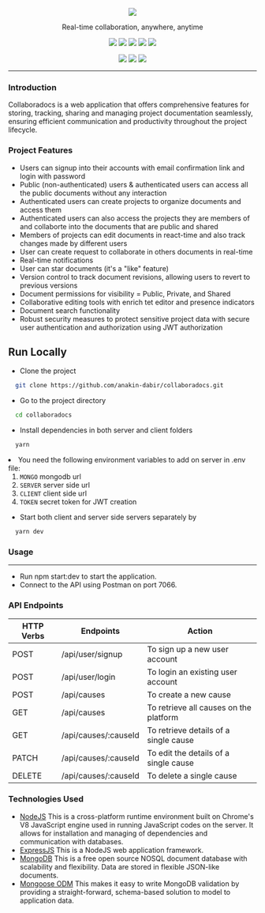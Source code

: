 <p align="center">
  <img src="https://anakin-dabir.github.io/public/collabs.png" />
</p>
<p align="center">Real-time collaboration, anywhere, anytime</p>
<p align="center">
<img src="https://img.shields.io/badge/react-v18.2-teal" />
<img src="https://img.shields.io/badge/redux-v5.0.1-purple" />
<img src="https://img.shields.io/badge/express-v4.18.2-blue" />
<img src="https://img.shields.io/badge/mongoose-v8.1.2-darkgreen" />
<img src="https://img.shields.io/badge/socket.io-v4.7.4-white" />
</p>
<p align="center">
<img src="https://img.shields.io/badge/@mui/material-v5.15.7-darkblue" />
<img src="https://img.shields.io/badge/@tiptap/react-v2.2.4-orange" />
<img src="https://img.shields.io/badge/tailwindcss-v3.4.1-cadetblue" />

</p>

<hr />

### Introduction

Collaboradocs is a web application that offers comprehensive features for storing, tracking, sharing and managing project documentation seamlessly, ensuring efficient communication and productivity throughout the project lifecycle.

### Project Features

- Users can signup into their accounts with email confirmation link and login with password
- Public (non-authenticated) users & authenticated users can access all the public documents without any interaction
- Authenticated users can create projects to organize documents and access them
- Authenticated users can also access the projects they are members of and collaborte into the documents that are public and shared
- Members of projects can edit documents in react-time and also track changes made by different users
- User can create request to collaborate in others documents in real-time
- Real-time notifications
- User can star documents (it's a "like" feature)
- Version control to track document revisions, allowing users to revert to previous versions
- Document permissions for visibility = Public, Private, and Shared
- Collaborative editing tools with enrich tet editor and presence indicators
- Document search functionality
- Robust security measures to protect sensitive project data with secure user authentication and authorization using JWT authorization

## Run Locally

- Clone the project

```bash
  git clone https://github.com/anakin-dabir/collaboradocs.git
```

- Go to the project directory

```bash
  cd collaboradocs
```

- Install dependencies in both server and client folders

```bash
  yarn
```

<li>You need the following environment variables to add on server in .env file:
<ol>
<li>
<code>MONGO</code> mongodb url</li>
<li>
<code>SERVER</code> server side url</li>
<li>
<code>CLIENT</code> client side url</li>
<li>
<code>TOKEN</code> secret token for JWT creation</li>
</ol>
</li>

- Start both client and server side servers separately by

```bash
  yarn dev
```

### Usage

---

- Run npm start:dev to start the application.
- Connect to the API using Postman on port 7066.

### API Endpoints

| HTTP Verbs | Endpoints            | Action                                 |
| ---------- | -------------------- | -------------------------------------- |
| POST       | /api/user/signup     | To sign up a new user account          |
| POST       | /api/user/login      | To login an existing user account      |
| POST       | /api/causes          | To create a new cause                  |
| GET        | /api/causes          | To retrieve all causes on the platform |
| GET        | /api/causes/:causeId | To retrieve details of a single cause  |
| PATCH      | /api/causes/:causeId | To edit the details of a single cause  |
| DELETE     | /api/causes/:causeId | To delete a single cause               |

### Technologies Used

- [NodeJS](https://nodejs.org/) This is a cross-platform runtime environment built on Chrome's V8 JavaScript engine used in running JavaScript codes on the server. It allows for installation and managing of dependencies and communication with databases.
- [ExpressJS](https://www.expresjs.org/) This is a NodeJS web application framework.
- [MongoDB](https://www.mongodb.com/) This is a free open source NOSQL document database with scalability and flexibility. Data are stored in flexible JSON-like documents.
- [Mongoose ODM](https://mongoosejs.com/) This makes it easy to write MongoDB validation by providing a straight-forward, schema-based solution to model to application data.
